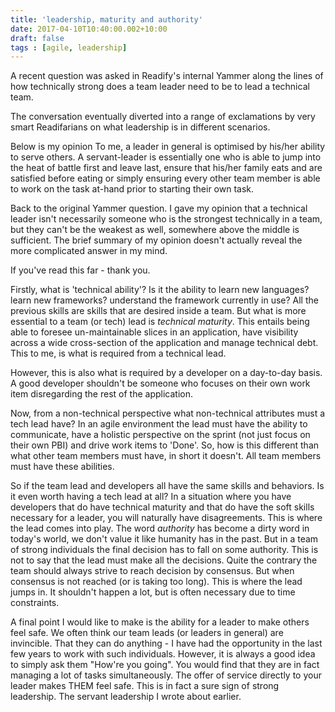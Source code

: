 ```yaml
---
title: 'leadership, maturity and authority'
date: 2017-04-10T10:40:00.002+10:00
draft: false
tags : [agile, leadership]
---
```


A recent question was asked in Readify's internal Yammer along the lines of how technically strong does a team leader need to be to lead a technical team.

The conversation eventually diverted into a range of exclamations by very smart Readifarians on what leadership is in different scenarios.

Below is my opinion
To me, a leader in general is optimised by his/her ability to serve others. A servant-leader is essentially one who is able to jump into the heat of battle first and leave last, ensure that his/her family eats and are satisfied before eating or simply ensuring every other team member is able to work on the task at-hand prior to starting their own task.  

Back to the original Yammer question. I gave my opinion that a technical leader isn't necessarily someone who is the strongest technically in a team, but they can't be the weakest as well, somewhere above the middle is sufficient. The brief summary of my opinion doesn't actually reveal the more complicated answer in my mind.  

If you've read this far - thank you.  

Firstly, what is 'technical ability'? Is it the ability to learn new languages? learn new frameworks? understand the framework currently in use? All the previous skills are skills that are desired inside a team. But what is more essential to a team (or tech) lead is _technical maturity_. This entails being able to foresee un-maintainable slices in an application, have visibility across a wide cross-section of the application and manage technical debt. This to me, is what is required from a technical lead.  

However, this is also what is required by a developer on a day-to-day basis. A good developer shouldn't be someone who focuses on their own work item disregarding the rest of the application.

Now, from a non-technical perspective what non-technical attributes must a tech lead have? In an agile environment the lead must have the ability to communicate, have a holistic perspective on the sprint (not just focus on their own PBI) and drive work items to 'Done'. So, how is this different than what other team members must have, in short it doesn't. All team members must have these abilities.  

So if the team lead and developers all have the same skills and behaviors. Is it even worth having a tech lead at all? In a situation where you have developers that do have technical maturity and that do have the soft skills necessary for a leader, you will naturally have disagreements. This is where the lead comes into play. The word _authority_ has become a dirty word in today's world, we don't value it like humanity has in the past. But in a team of strong individuals the final decision has to fall on some authority. This is not to say that the lead must make all the decisions. Quite the contrary the team should always strive to reach decision by consensus. But when consensus is not reached (or is taking too long). This is where the lead jumps in. It shouldn't happen a lot, but is often necessary due to time constraints.  

A final point I would like to make is the ability for a leader to make others feel safe. We often think our team leads (or leaders in general) are invincible. That they can do anything - I have had the opportunity in the last few years to work with such individuals. However, it is always a good idea to simply ask them "How're you going". You would find that they are in fact managing a lot of tasks simultaneously. The offer of service directly to your leader makes THEM feel safe. This is in fact a sure sign of strong leadership. The servant leadership I wrote about earlier.